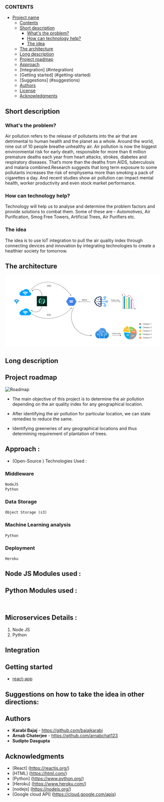 ### CONTENTS

- [Project name](#submission-or-project-name)
  - [Contents](#contents)
  - [Short description](#short-description)
    - [What's the problem?](#whats-the-problem)
    - [How can technology help?](#how-can-technology-help)
    - [The idea](#the-idea)
  - [The architecture](#the-architecture)
  - [Long description](#long-description)
  - [Project roadmap](#project-roadmap)
  - [Approach](#approach)
  - [Integration] (#integration)
  - [Getting started] (#getting-started)
  - [Suggestions] (#suggestions)
  - [Authors](#authors)
  - [License](#license)
  - [Acknowledgments](#acknowledgments)

## Short description

### What's the problem?

Air pollution refers to the release of pollutants into the air that are detrimental to human health and the planet as a whole. Around the world, nine out of 10 people breathe unhealthy air. Air pollution is now the biggest environmental risk for early death, responsible for more than 6 million premature deaths each year from heart attacks, strokes, diabetes and respiratory diseases. That’s more than the deaths from AIDS, tuberculosis and malaria combined.Research suggests that long term exposure to some pollutants increases the risk of emphysema more than smoking a pack of cigarettes a day. And recent studies show air pollution can impact mental health, worker productivity and even stock market performance.

### How can technology help?

Technology will help us to analyse and determine the problem factors and provide solutions to combat them. Some of these are - Automotives, Air Purification, Smog Free Towers, Artificial Trees, Air Purifiers etc.

### The idea
The idea is to use IoT integration to pull the air quality index through connecting devices and innovation by integrating technologies to create a healthier society for tomorrow.

## The architecture
![Architecture](./images/architecture_diagram.jpg)

## Long description




## Project roadmap

![Roadmap](./images/roadmap.png)

- The main objective of this project is to determine the air pollution depending on the air quality index for any geographical location.  

- After identifying the air pollution for particular location, we can state remedies to reduce the same.

- Identifying greeneries of any geographical locations and thus determining requirement of plantation of trees.

## Approach : 

- (Open-Source ) Technologies Used :
### Middleware
	NodeJS 
	Python 
### Data Storage
	Object Storage (s3)
### Machine Learning analysis
	Python
### Deployment
	Heroku  

## Node JS Modules used :
## Python Modules used :
​
## Microservices Details :
1. Node JS 
2. Python
​
## Integration
<TODO> 



## Getting started

<In this section you add the instructions to run your project on your local machine for development and testing purposes. You can also add instructions on how to deploy the project in production>

- [react-app](./https://github.com/bajajkarabi/greenEarth-React-Node)

## Suggestions on how to take the idea in other directions: 
<todo>

## Authors
- **Karabi Bajaj**  - https://github.com/bajajkarabi
- **Arnab Chaterjee**  - https://github.com/arnabchat123
- **Sudipto Dasgupta** 

## Acknowledgments

- [React] (https://reactjs.org/)
- [HTML] (https://html.com/)
- [Python] (https://www.python.org/)
- [Heroku] (https://www.heroku.com/)
- [nodejs] (https://nodejs.org/)
- [Google cloud API] (https://cloud.google.com/apis)
